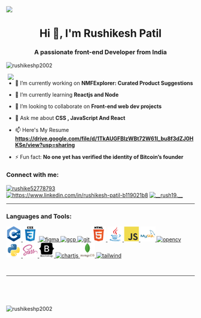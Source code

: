 
<img src="https://github.com/Rushikeshp2002/Images/blob/main/3AyY.gif" style="height:37vw" align="center">
</div>  
<h1 align="center">Hi 👋, I'm Rushikesh Patil</h1>
<h3 align="center">A passionate front-end Developer from India</h3>

<p align="left"> <img src="https://komarev.com/ghpvc/?username=rushikeshp2002&label=Profile%20views&color=0e75b6&style=flat" alt="rushikeshp2002" /> </p>

<img align = "right" src = "https://static.vecteezy.com/system/resources/previews/002/214/642/original/web-designer-and-programmer-free-vector.jpg" width = "500rem" >



- 🔭 I’m currently working on **NMFExplorer: Curated Product Suggestions**

- 🌱 I’m currently learning **Reactjs and Node**

- 👯 I’m looking to collaborate on **Front-end web dev projects**

- 💬 Ask me about **CSS , JavaScript And React**

- 📫 Here's My Resume **https://drive.google.com/file/d/1TkAUGFBlzWBt72W61I_bu8f3dZJ0HKSe/view?usp=sharing**

- ⚡ Fun fact: **No one yet has verified the identity of Bitcoin’s founder**

<h3 align="left">Connect with me:</h3>
<p align="left">
<a href="https://twitter.com/rushike52778793" target="blank"><img align="center" src="https://raw.githubusercontent.com/rahuldkjain/github-profile-readme-generator/master/src/images/icons/Social/twitter.svg" alt="rushike52778793" height="30" width="40" /></a>
<a href="https://linkedin.com/in/https://www.linkedin.com/in/rushikesh-patil-b119021b8" target="blank"><img align="center" src="https://raw.githubusercontent.com/rahuldkjain/github-profile-readme-generator/master/src/images/icons/Social/linked-in-alt.svg" alt="https://www.linkedin.com/in/rushikesh-patil-b119021b8" height="30" width="40" /></a>
<a href="https://instagram.com/__rush19.__" target="blank"><img align="center" src="https://raw.githubusercontent.com/rahuldkjain/github-profile-readme-generator/master/src/images/icons/Social/instagram.svg" alt="__rush19.__" height="30" width="40" /></a>
</p>
<hr>
<h3 align="left">Languages and Tools:</h3>
<p align="left"> <a href="https://www.w3schools.com/cpp/" target="_blank" rel="noreferrer"> <img src="https://raw.githubusercontent.com/devicons/devicon/master/icons/cplusplus/cplusplus-original.svg" alt="cplusplus" width="40" height="40"/> </a> <a href="https://www.w3schools.com/css/" target="_blank" rel="noreferrer"> <img src="https://raw.githubusercontent.com/devicons/devicon/master/icons/css3/css3-original-wordmark.svg" alt="css3" width="40" height="40"/> </a> <a href="https://www.figma.com/" target="_blank" rel="noreferrer"> <img src="https://www.vectorlogo.zone/logos/figma/figma-icon.svg" alt="figma" width="40" height="40"/> </a> <a href="https://cloud.google.com" target="_blank" rel="noreferrer"> <img src="https://www.vectorlogo.zone/logos/google_cloud/google_cloud-icon.svg" alt="gcp" width="40" height="40"/> </a> <a href="https://git-scm.com/" target="_blank" rel="noreferrer"> <img src="https://www.vectorlogo.zone/logos/git-scm/git-scm-icon.svg" alt="git" width="40" height="40"/> </a> <a href="https://www.w3.org/html/" target="_blank" rel="noreferrer"> <img src="https://raw.githubusercontent.com/devicons/devicon/master/icons/html5/html5-original-wordmark.svg" alt="html5" width="40" height="40"/> </a> <a href="https://www.java.com" target="_blank" rel="noreferrer"> <img src="https://raw.githubusercontent.com/devicons/devicon/master/icons/java/java-original.svg" alt="java" width="40" height="40"/> </a> <a href="https://developer.mozilla.org/en-US/docs/Web/JavaScript" target="_blank" rel="noreferrer"> <img src="https://raw.githubusercontent.com/devicons/devicon/master/icons/javascript/javascript-original.svg" alt="javascript" width="40" height="40"/> </a> <a href="https://www.mysql.com/" target="_blank" rel="noreferrer"> <img src="https://raw.githubusercontent.com/devicons/devicon/master/icons/mysql/mysql-original-wordmark.svg" alt="mysql" width="40" height="40"/> </a> <a href="https://opencv.org/" target="_blank" rel="noreferrer"> <img src="https://www.vectorlogo.zone/logos/opencv/opencv-icon.svg" alt="opencv" width="40" height="40"/> </a> <a href="https://www.python.org" target="_blank" rel="noreferrer"> <img src="https://raw.githubusercontent.com/devicons/devicon/master/icons/python/python-original.svg" alt="python" width="40" height="40"/> </a> <a href="https://sass-lang.com" target="_blank" rel="noreferrer"> <img src="https://raw.githubusercontent.com/devicons/devicon/master/icons/sass/sass-original.svg" alt="sass" width="40" height="40"/> </a> <a href="https://getbootstrap.com" target="_blank" rel="noreferrer"> <img src="https://raw.githubusercontent.com/devicons/devicon/master/icons/bootstrap/bootstrap-plain-wordmark.svg" alt="bootstrap" width="40" height="40"/> </a> <a href="https://www.chartjs.org" target="_blank" rel="noreferrer"> <img src="https://www.chartjs.org/media/logo-title.svg" alt="chartjs" width="40" height="40"/> </a> <a href="https://www.mongodb.com/" target="_blank" rel="noreferrer"> <img src="https://raw.githubusercontent.com/devicons/devicon/master/icons/mongodb/mongodb-original-wordmark.svg" alt="mongodb" width="40" height="40"/> </a> <a href="https://tailwindcss.com/" target="_blank" rel="noreferrer"> <img src="https://www.vectorlogo.zone/logos/tailwindcss/tailwindcss-icon.svg" alt="tailwind" width="40" height="40"/> </a></p>
<br>
<hr>

<br>
<br>
<br>
<p><img align="left" src="https://github-readme-stats.vercel.app/api/top-langs?username=rushikeshp2002&show_icons=true&locale=en&layout=compact" alt="rushikeshp2002" /></p>


